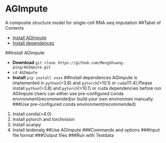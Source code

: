 # AGImpute
A composite structure model for single-cell RNA-seq imputation
##Tabel of Contents
- [Install AGImpute](#installAGImpute)
- [Install dependences](#installdependences)

##<a name="installAGImpute"></a>Install AGImpute
- **Download** `git clone https://github.com/MengShuang-ping/AGImpute.git`
- `cd AGImpute`
- **Install** `pip install xxxx`
##<a name="installdependences"></a>Install dependences
AGImpute is implemented in `python`(>3.8) and `pytorch`(>10.1) or `cuda`(11.4),Please install `python`(>3.8) and `pytorch`(>10.1) or cuda dependencies before run AGImpute.Users can either use pre-configured conda environment(recommended)or build your own environmen manually.
###Use pre-configured conda environment(recommended)
1. Install conda(>4.0)
2. Install pytorch and torchvision
3. Install scanpy
4. Install leidenalg
##Use AGImpute
###Commands and options
###Input file format
###Output files
###Run with Testdata
